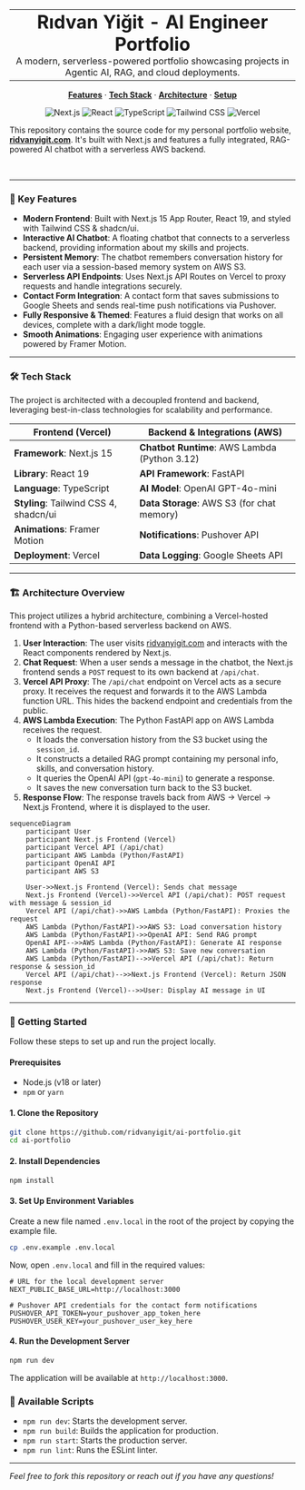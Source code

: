 <table width="100%" align="center">
  <tr>
    <td align="center">
      <h1 style="margin: 0;">Rıdvan Yiğit - AI Engineer Portfolio</h1>
      <p style="margin: 0;">A modern, serverless-powered portfolio showcasing projects in Agentic AI, RAG, and cloud deployments.</p>
    </td>
  </tr>
</table>

<p align="center">
  <a href="#-key-features"><strong>Features</strong></a> ·
  <a href="#-tech-stack"><strong>Tech Stack</strong></strong></a> ·
  <a href="#-architecture-overview"><strong>Architecture</strong></a> ·
  <a href="#-getting-started"><strong>Setup</strong></a>
</p>

<p align="center">
  <img src="https://img.shields.io/badge/Next.js-15-black.svg?style=for-the-badge&logo=nextdotjs" alt="Next.js">
  <img src="https://img.shields.io/badge/React-19-blue.svg?style=for-the-badge&logo=react" alt="React">
  <img src="https://img.shields.io/badge/TypeScript-5-blue.svg?style=for-the-badge&logo=typescript" alt="TypeScript">
  <img src="https://img.shields.io/badge/Tailwind_CSS-4-38B2AC.svg?style=for-the-badge&logo=tailwind-css" alt="Tailwind CSS">
  <img src="https://img.shields.io/badge/Deployed_on-Vercel-black.svg?style=for-the-badge&logo=vercel" alt="Vercel">
</p>

This repository contains the source code for my personal portfolio website, **[ridvanyigit.com](https://www.ridvanyigit.com)**. It's built with Next.js and features a fully integrated, RAG-powered AI chatbot with a serverless AWS backend.

<br>

---

### 🚀 Key Features

- **Modern Frontend**: Built with Next.js 15 App Router, React 19, and styled with Tailwind CSS & shadcn/ui.
- **Interactive AI Chatbot**: A floating chatbot that connects to a serverless backend, providing information about my skills and projects.
- **Persistent Memory**: The chatbot remembers conversation history for each user via a session-based memory system on AWS S3.
- **Serverless API Endpoints**: Uses Next.js API Routes on Vercel to proxy requests and handle integrations securely.
- **Contact Form Integration**: A contact form that saves submissions to Google Sheets and sends real-time push notifications via Pushover.
- **Fully Responsive & Themed**: Features a fluid design that works on all devices, complete with a dark/light mode toggle.
- **Smooth Animations**: Engaging user experience with animations powered by Framer Motion.

---

### 🛠️ Tech Stack

The project is architected with a decoupled frontend and backend, leveraging best-in-class technologies for scalability and performance.

| Frontend (Vercel)                               | Backend & Integrations (AWS)                        |
| ----------------------------------------------- | --------------------------------------------------- |
| **Framework**: Next.js 15                       | **Chatbot Runtime**: AWS Lambda (Python 3.12)       |
| **Library**: React 19                           | **API Framework**: FastAPI                          |
| **Language**: TypeScript                        | **AI Model**: OpenAI GPT-4o-mini                    |
| **Styling**: Tailwind CSS 4, shadcn/ui          | **Data Storage**: AWS S3 (for chat memory)          |
| **Animations**: Framer Motion                   | **Notifications**: Pushover API                     |
| **Deployment**: Vercel                          | **Data Logging**: Google Sheets API                 |

---

### 🏗️ Architecture Overview

This project utilizes a hybrid architecture, combining a Vercel-hosted frontend with a Python-based serverless backend on AWS.

1.  **User Interaction**: The user visits [ridvanyigit.com](https://www.ridvanyigit.com) and interacts with the React components rendered by Next.js.
2.  **Chat Request**: When a user sends a message in the chatbot, the Next.js frontend sends a `POST` request to its own backend at `/api/chat`.
3.  **Vercel API Proxy**: The `/api/chat` endpoint on Vercel acts as a secure proxy. It receives the request and forwards it to the AWS Lambda function URL. This hides the backend endpoint and credentials from the public.
4.  **AWS Lambda Execution**: The Python FastAPI app on AWS Lambda receives the request.
    -   It loads the conversation history from the S3 bucket using the `session_id`.
    -   It constructs a detailed RAG prompt containing my personal info, skills, and conversation history.
    -   It queries the OpenAI API (`gpt-4o-mini`) to generate a response.
    -   It saves the new conversation turn back to the S3 bucket.
5.  **Response Flow**: The response travels back from AWS -> Vercel -> Next.js Frontend, where it is displayed to the user.

```mermaid
sequenceDiagram
    participant User
    participant Next.js Frontend (Vercel)
    participant Vercel API (/api/chat)
    participant AWS Lambda (Python/FastAPI)
    participant OpenAI API
    participant AWS S3

    User->>Next.js Frontend (Vercel): Sends chat message
    Next.js Frontend (Vercel)->>Vercel API (/api/chat): POST request with message & session_id
    Vercel API (/api/chat)->>AWS Lambda (Python/FastAPI): Proxies the request
    AWS Lambda (Python/FastAPI)->>AWS S3: Load conversation history
    AWS Lambda (Python/FastAPI)->>OpenAI API: Send RAG prompt
    OpenAI API-->>AWS Lambda (Python/FastAPI): Generate AI response
    AWS Lambda (Python/FastAPI)->>AWS S3: Save new conversation
    AWS Lambda (Python/FastAPI)-->>Vercel API (/api/chat): Return response & session_id
    Vercel API (/api/chat)-->>Next.js Frontend (Vercel): Return JSON response
    Next.js Frontend (Vercel)-->>User: Display AI message in UI
```

---

### 🏁 Getting Started

Follow these steps to set up and run the project locally.

#### Prerequisites

- Node.js (v18 or later)
- `npm` or `yarn`

#### 1. Clone the Repository

```bash
git clone https://github.com/ridvanyigit/ai-portfolio.git
cd ai-portfolio
```

#### 2. Install Dependencies

```bash
npm install
```

#### 3. Set Up Environment Variables

Create a new file named `.env.local` in the root of the project by copying the example file.

```bash
cp .env.example .env.local
```

Now, open `.env.local` and fill in the required values:

```env
# URL for the local development server
NEXT_PUBLIC_BASE_URL=http://localhost:3000

# Pushover API credentials for the contact form notifications
PUSHOVER_API_TOKEN=your_pushover_app_token_here
PUSHOVER_USER_KEY=your_pushover_user_key_here
```

#### 4. Run the Development Server

```bash
npm run dev
```

The application will be available at `http://localhost:3000`.

### 📜 Available Scripts

-   `npm run dev`: Starts the development server.
-   `npm run build`: Builds the application for production.
-   `npm run start`: Starts the production server.
-   `npm run lint`: Runs the ESLint linter.

---

*Feel free to fork this repository or reach out if you have any questions!*
